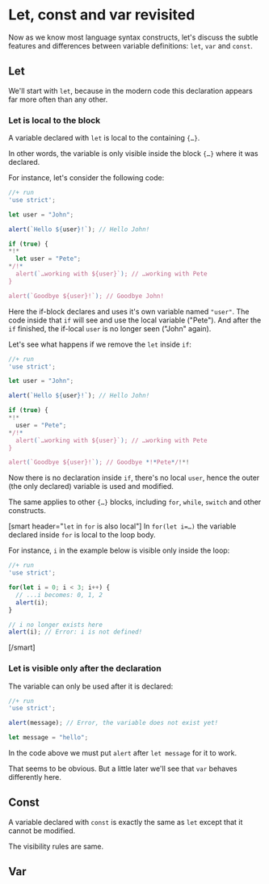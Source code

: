 
# Let, const and var revisited

Now as we know most language syntax constructs, let's discuss the subtle features and differences between variable definitions: `let`, `var` and `const`.

## Let

We'll start with `let`, because in the modern code this declaration appears far more often than any other.

### Let is local to the block

A variable declared with `let` is local to the containing `{…}`.

In other words, the variable is only visible inside the block `{…}` where it was declared.

For instance, let's consider the following code:

```js
//+ run
'use strict';

let user = "John";

alert(`Hello ${user}!`); // Hello John!

if (true) {
*!*
  let user = "Pete";
*/!*
  alert(`…working with ${user}`); // …working with Pete
}

alert(`Goodbye ${user}!`); // Goodbye John!
```

Here the if-block declares and uses it's own variable named `"user"`. The code inside that `if` will see and use the local variable ("Pete"). And after the `if` finished, the if-local `user` is no longer seen ("John" again).

Let's see what happens if we remove the `let` inside `if`:

```js
//+ run
'use strict';

let user = "John";

alert(`Hello ${user}!`); // Hello John!

if (true) {
*!*
  user = "Pete";
*/!*
  alert(`…working with ${user}`); // …working with Pete
}

alert(`Goodbye ${user}!`); // Goodbye *!*Pete*/!*!
```

Now there is no declaration inside `if`, there's no local `user`, hence the outer (the only declared) variable is used and modified.

The same applies to other `{…}` blocks, including `for`, `while`, `switch` and other constructs.

[smart header="`let` in `for` is also local"]
In `for(let i=…)` the variable declared inside `for` is local to the loop body.

For instance, `i` in the example below is visible only inside the loop:

```js
//+ run
'use strict';

for(let i = 0; i < 3; i++) {
  // ...i becomes: 0, 1, 2
  alert(i);
}

// i no longer exists here
alert(i); // Error: i is not defined!
```
[/smart]

### Let is visible only after the declaration

The variable can only be used after it is declared:

```js
//+ run
'use strict';

alert(message); // Error, the variable does not exist yet!

let message = "hello";
```

In the code above we must put `alert` after `let message` for it to work.

That seems to be obvious. But a little later we'll see that `var` behaves differently here.

## Const

A variable declared with `const` is exactly the same as `let` except that it cannot be modified.

The visibility rules are same.

## Var





